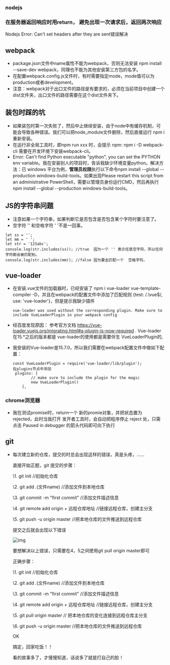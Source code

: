 ### nodejs

###  在服务器返回响应时用return， 避免出现一次请求后，返回两次响应

Nodejs Error: Can't set headers after they are sent错误解决

## webpack

- package.json文件中name属性不能为webpack，否则无法安装 npm install --save-dev webpack，同理也不能为其他安装第三方包的名字。
- 在配置webpack.config.js文件时，有时需要指定mode，mode值可以为production或者development。
- 注意：webpack对于出口文件的路径是有要求的，必须在当前项目中创建一个dist文件夹，出口文件的路径需要在这个dist文件夹下。

## 装包时踩的坑

- 如果装包时第一次失败了，然后中止继续安装，由于node中有缓存机制，可能会导致各种错误。我们可以把node_module文件删除，然后直接运行 npm i 重新安装。
- 在运行非全局工具时，即npm run xxx 时，会提示 npm: npm i -D webpack-cli 需要在开发环境下安装webpack-cli。
- Error: Can't find Python executable "python", you can set the PYTHON env variable。我在安装别人的项目时，告诉我缺少环境变量python。解决方法：已 windows 平台为例，**管理员权限**执行以下命令npm install --global --production windows-build-tools。如果出现Please restart this script from an administrative PowerShell，需要以管理员身份运行CMD，然后再执行npm install --global --production windows-build-tools。

## JS的字符串问题

- 注意如果一个字符串，如果判断它是否包含是否包含某个字符时要注意了。
- 空字符 '' 和空格字符 ' '不是一回事。

~~~
let ss = '';
let mm = ' ';
let str = '123abc';
console.log(str.includes(ss)); //true  因为一个 '' 表示任意空字符，所以任何字符都会被匹配到。
console.log(str.includes(mm)); //false 因为要去匹配一个  空格字符。
~~~

## vue-loader

- 在安装.vue文件的加载器时，已经安装了 npm i vue-loader vue-template-compiler -D，并且在webpack的配置文件中添加了匹配规则 {test: /.\vue$/, use: 'vue-loader'}，但是提示我缺少插件

  ~~~
  vue-loader was used without the corresponding plugin. Make sure to include VueLoaderPlugin in your webpack config
  ~~~

- 经百度发现原因： 参考官方文档 https://vue-loader.vuejs.org/migrating.html#a-plugin-is-now-required
  . Vue-loader在15.*之后的版本都是 vue-loader的使用都是需要伴生 VueLoaderPlugin的,

- 我安装的Vue-loader是15.7.0，所以我们需要在webpack配置文件中做如下配置：

  ~~~
  const VueLoaderPlugin = require('vue-loader/lib/plugin');
  在plugins节点中添加
   plugins: [
          // make sure to include the plugin for the magic
          new VueLoaderPlugin()
      ],
  ~~~



### chrome浏览器

- 我在测试promise时，return一个 新的promie对象，并把状态置为 rejected，此时当我打开 发开者工具时，会自动把程序停止 reject 处，只需点击 Paused in debugger 的箭头代码即可向下执行

## git

- 每次建立新的仓库，提交的时总会出现这样的错误，真是头疼，......

  直接开始正题，git 提交的步骤：

  \1. git init //初始化仓库

  \2. git add .(文件name) //添加文件到本地仓库

  \3. git commit -m "first commit" //添加文件描述信息

  \4. git remote add origin + 远程仓库地址 //链接远程仓库，创建主分支

  \5. git push -u origin master //把本地仓库的文件推送到远程仓库


  提交之后就会出现以下错误

  ![img](https://images2015.cnblogs.com/blog/1153255/201705/1153255-20170527114708997-695357532.png)

  要想解决以上错误，只需要在4，5之间使用git pull origin master即可

  正确步骤：

  \1. git init //初始化仓库

  \2. git add .(文件name) //添加文件到本地仓库

  \3. git commit -m "first commit" //添加文件描述信息

  \4. git remote add origin + 远程仓库地址 //链接远程仓库，创建主分支

  \5. git pull origin master // 把本地仓库的变化连接到远程仓库主分支

  \6. git push -u origin master //把本地仓库的文件推送到远程仓库

   

  OK

  搞定，回家吃饭！！

  看的故事多了，才慢慢知道，话说多了就是打自己的脸！